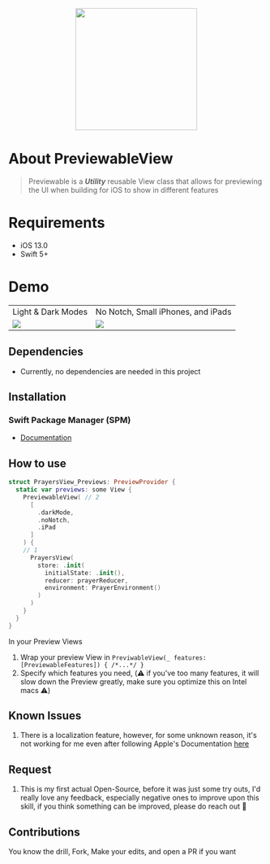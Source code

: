 <p align="center"><img src="https://user-images.githubusercontent.com/31904352/150622087-446b0968-c771-4d71-8756-db252595c8cf.svg" width="240"></a></p>

# About PreviewableView
> Previewable is a **_Utility_** reusable View class that allows for previewing the UI when building for iOS to show in different features

# Requirements
- iOS 13.0
- Swift 5+

# Demo

<table>
  <tr>
    <td>Light & Dark Modes</td>
     <td>No Notch, Small iPhones, and iPads </td>
  </tr>
  <tr>
    <td><img src="https://user-images.githubusercontent.com/31904352/150619922-dd6eb4df-003e-488b-9f21-40f6370292ee.png"></td>
    <td><img src="https://user-images.githubusercontent.com/31904352/150619930-347ea173-4bfd-472d-a697-288bb4703b18.png"></td>
  </tr>
 </table>


## Dependencies
- Currently, no dependencies are needed in this project

## Installation
### Swift Package Manager (SPM)
- [Documentation](https://developer.apple.com/documentation/swift_packages/adding_package_dependencies_to_your_app)

## How to use
```swift
struct PrayersView_Previews: PreviewProvider {
  static var previews: some View {
    PreviewableView( // 2
      [
        .darkMode,
        .noNotch,
        .iPad
      ]
    ) {
    // 1
      PrayersView(
        store: .init(
          initialState: .init(),
          reducer: prayerReducer,
          environment: PrayerEnvironment()
        )
      )
    }
  }
}
```
In your Preview Views
1. Wrap your preview View in `PreviwableView(_ features: [PreviewableFeatures]) { /*...*/ } `
2. Specify which features you need, (⚠️ if you've too many features, it will slow down the Preview greatly, make sure you optimize this on Intel macs ⚠️)


## Known Issues
1. There is a localization feature, however, for some unknown reason, it's not working for me even after following Apple's Documentation [here](https://developer.apple.com/documentation/xcode/previewing-localizations)

## Request
1. This is my first actual Open-Source, before it was just some try outs, I'd really love any feedback, especially negative ones to improve upon this skill, if you think something can be improved, please do reach out 🙏

## Contributions
You know the drill, Fork, Make your edits, and open a PR if you want
